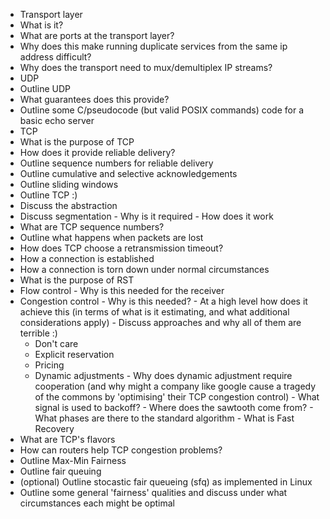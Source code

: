 - Transport layer
 - What is it?
 - What are ports at the transport layer?
 - Why does this make running duplicate services from the same ip address difficult?
 - Why does the transport need to mux/demultiplex IP streams?
 - UDP
  - Outline UDP
  - What guarantees does this provide?
  - Outline some C/pseudocode (but valid POSIX commands) code for a basic echo server
 - TCP
  - What is the purpose of TCP
  - How does it provide reliable delivery?
  - Outline sequence numbers for reliable delivery
  - Outline cumulative and selective acknowledgements
  - Outline sliding windows
  - Outline TCP :)
   - Discuss the abstraction
   - Discuss segmentation
    - Why is it required
    - How does it work
   - What are TCP sequence numbers?
   - Outline what happens when packets are lost
   - How does TCP choose a retransmission timeout?
   - How a connection is established
   - How a connection is torn down under normal circumstances
   - What is the purpose of RST
   - Flow control
    - Why is this needed for the receiver
   - Congestion control
    - Why is this needed?
    - At a high level how does it achieve this (in terms of what is it estimating, and what additional considerations apply)
    - Discuss approaches and why all of them are terrible :)
     - Don't care
     - Explicit reservation
     - Pricing
     - Dynamic adjustments
    - Why does dynamic adjustment require cooperation (and why might a company like google cause a tragedy of the commons by 'optimising' their TCP congestion control)
    - What signal is used to backoff?
    - Where does the sawtooth come from?
    - What phases are there to the standard algorithm
    - What is Fast Recovery
  - What are TCP's flavors
  - How can routers help TCP congestion problems?
   - Outline Max-Min Fairness
   - Outline fair queuing
   - (optional) Outline stocastic fair queueing (sfq) as implemented in Linux
  - Outline some general 'fairness' qualities and discuss under what circumstances each might be optimal 
